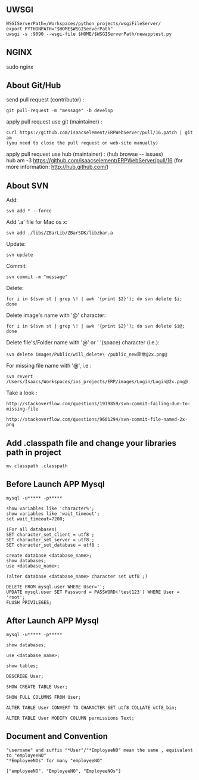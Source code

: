 ## UWSGI

	WSGIServerPath=/Workspaces/python_projects/wsgiFileServer/
	export PYTHONPATH="$HOME$WSGIServerPath"
	uwsgi -s :9090 --wsgi-file $HOME/$WSGIServerPath/newapptest.py

## NGINX
   sudo nginx
   
## About Git/Hub

send pull request (contributor) :

	git pull-request -m "message" -b develop

apply pull request use git (maintainer) :

	curl https://github.com/isaacselement/ERPWebServer/pull/16.patch | git am
	(you need to close the pull request on web-site manually)

apply pull request use hub (maintainer) :
        (hub browse -- issues)	
	hub am -3 https://github.com/isaacselement/ERPWebServer/pull/16
	(for more information: http://hub.github.com/)







## About SVN
	
Add:

    svn add * --force
    
Add '.a' file for Mac os x:

	svn add ./libs/ZBarLib/ZBarSDK/libzbar.a

Update:
    
    svn update

Commit:
    
    svn commit -m "message"

Delete:
    
    for i in $(svn st | grep \! | awk '{print $2}'); do svn delete $i; done

Delete image's name with '@' character:
    
    for i in $(svn st | grep \! | awk '{print $2}'); do svn delete $i@; done
    
Delete file's/Folder name with '@' or ' '(space) character (i.e.): 

    svn delete images/Public/will_delete\ /public_new异常@2x.png@

For missing file name with '@', i.e :

    svn revert /Users/Isaacs/Workspaces/ios_projects/ERP/images/Login/Login@2x.png@
    
Take a look : 

    http://stackoverflow.com/questions/1919859/svn-commit-failing-due-to-missing-file
    
    http://stackoverflow.com/questions/9601294/svn-commit-file-named-2x-png







## Add .classpath file and change your libraries path in project

	mv classpath .classpath







## Before Launch APP Mysql

	mysql -u***** -p*****
	
	show variables like 'character%';
	show variables like 'wait_timeout';
	set wait_timeout=7200;
	
	(For all databases)
	SET character_set_client = utf8 ; 
	SET character_set_server = utf8 ;
	SET character_set_database = utf8 ; 
	
	create database <database_name>;
	show databases;
	use <database_name>;

	(alter database <database_name> character set utf8 ;)

	DELETE FROM mysql.user WHERE User='';
	UPDATE mysql.user SET Password = PASSWORD('test123') WHERE User = 'root';
	FLUSH PRIVILEGES;

## After Launch APP Mysql

	mysql -u***** -p*****

	show databases;

	use <database_name>;

	show tables;

	DESCRIBE User;
	
	SHOW CREATE TABLE User;
	
	SHOW FULL COLUMNS FROM User;
	
	ALTER TABLE User CONVERT TO CHARACTER SET utf8 COLLATE utf8_bin;
	
	ALTER TABLE User MODIFY COLUMN permissions Text;
	
	
	
## Document and Convention
	
	"username" and suffix "*User"/"*EmployeeNO" mean the same , equivalent to "employeeNO" 
	"*EmployeeNOs" for many "employeeNO"
	
	["employeeNO", "EmployeeNO", "EmployeeNOs"]
	
	

	
	
	